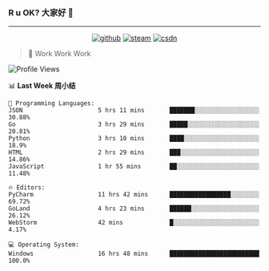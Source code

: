 ### R u OK? 大家好 👋

___

<p align="center">
  <a href="https://bigkjp97.github.io/"><img src="https://img.shields.io/badge/-GitPage-lightgrey" alt="github"></a>
  <a href="https://steamcommunity.com/id/bigkjp/"><img src="https://img.shields.io/badge/-Steam-black" alt="steam"></a>
  <a href="https://blog.csdn.net/qq_38986088"><img src="https://img.shields.io/badge/CSDN-cf000e" alt="csdn"></a>
</p>

> 🧟 Work Work Work

<!--START_SECTION:kjp readme-->
![Profile Views](http://img.shields.io/badge/Mi%20Amigos%E2%99%82%EF%B8%8F-4-ff69b4)

📊 **Last Week 周小结** 

```text
💬 Programming Languages: 
JSON                     5 hrs 11 mins       ███████░░░░░░░░░░░░░░░░░░   30.88% 
Go                       3 hrs 29 mins       █████░░░░░░░░░░░░░░░░░░░░   20.81% 
Python                   3 hrs 10 mins       ████░░░░░░░░░░░░░░░░░░░░░   18.9% 
HTML                     2 hrs 29 mins       ███░░░░░░░░░░░░░░░░░░░░░░   14.86% 
JavaScript               1 hr 55 mins        ██░░░░░░░░░░░░░░░░░░░░░░░   11.48%

🔥 Editors: 
PyCharm                  11 hrs 42 mins      █████████████████░░░░░░░░   69.72% 
GoLand                   4 hrs 23 mins       ██████░░░░░░░░░░░░░░░░░░░   26.12% 
WebStorm                 42 mins             █░░░░░░░░░░░░░░░░░░░░░░░░   4.17%

💻 Operating System: 
Windows                  16 hrs 48 mins      █████████████████████████   100.0%

```


<!--END_SECTION:kjp readme-->

<!--
**bigkjp97/bigkjp97** is a ✨ _special_ ✨ repository because its `README.md` (this file) appears on your GitHub profile.

Here are some ideas to get you started:

- 🔭 I’m currently working on ...
- 🌱 I’m currently learning ...
- 👯 I’m looking to collaborate on ...
- 🤔 I’m looking for help with ...
- 💬 Ask me about ...
- 📫 How to reach me: ...
- 😄 Pronouns: ...
- ⚡ Fun fact: ... -->
